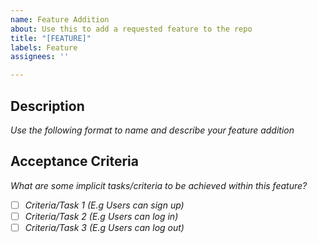 ```yaml
---
name: Feature Addition
about: Use this to add a requested feature to the repo
title: "[FEATURE]"
labels: Feature
assignees: ''

---
```


## Description
_Use the following format to name and describe your feature addition_

## Acceptance Criteria
_What are some implicit tasks/criteria to be achieved within this feature?_
- [ ] _Criteria/Task 1 (E.g Users can sign up)_
- [ ] _Criteria/Task 2 (E.g Users can log in)_
- [ ] _Criteria/Task 3 (E.g Users can log out)_
